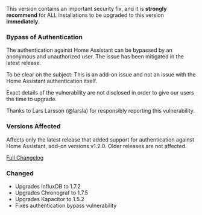 This version contains an important security fix, and it is **strongly recommend** for ALL installations to be upgraded to this version **immediately**.

### Bypass of Authentication

The authentication against Home Assistant can be bypassed by an anonymous and unauthorized user. The issue has been mitigated in the latest release.

To be clear on the subject: This is an add-on issue and not an issue with the Home Assistant authentication itself.

Exact details of the vulnerability are not disclosed in order to give our users the time to upgrade.

Thanks to Lars Larsson (@larsla) for responsibly reporting this vulnerability.

### Versions Affected

Affects only the latest release that added support for authentication against Home Assistant, add-on versions v1.2.0. Older releases are not affected.

[Full Changelog][changelog]

### Changed

- Upgrades InfluxDB to 1.7.2
- Upgrades Chronograf to 1.7.5
- Upgrades Kapacitor to 1.5.2
- Fixes authentication bypass vulnerability

[changelog]: https://github.com/hassio-addons/addon-influxdb/compare/v1.2.0...v1.2.1